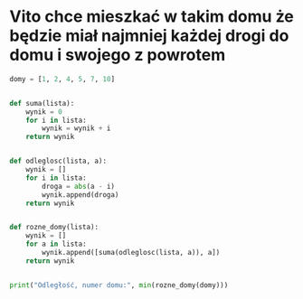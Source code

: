 # Vito chce mieszkać w takim domu że będzie miał najmniej każdej drogi do domu i swojego z powrotem

```python
domy = [1, 2, 4, 5, 7, 10]


def suma(lista):
    wynik = 0
    for i in lista:
        wynik = wynik + i
    return wynik


def odleglosc(lista, a):
    wynik = []
    for i in lista:
        droga = abs(a - i)
        wynik.append(droga)
    return wynik


def rozne_domy(lista):
    wynik = []
    for a in lista:
        wynik.append([suma(odleglosc(lista, a)), a])
    return wynik


print("Odległość, numer domu:", min(rozne_domy(domy)))

```
